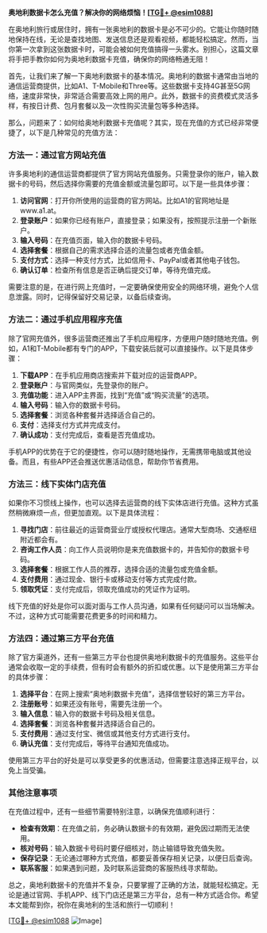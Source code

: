 **奥地利数据卡怎么充值？解决你的网络烦恼！[[TG💪+ @esim1088](https://t.me/s/esim1088)]**

在奥地利旅行或居住时，拥有一张奥地利的数据卡是必不可少的。它能让你随时随地保持在线，无论是查找地图、发送信息还是观看视频，都能轻松搞定。然而，当你第一次拿到这张数据卡时，可能会被如何充值搞得一头雾水。别担心，这篇文章将手把手教你如何为奥地利数据卡充值，确保你的网络畅通无阻！

首先，让我们来了解一下奥地利数据卡的基本情况。奥地利的数据卡通常由当地的通信运营商提供，比如A1、T-Mobile和Three等。这些数据卡支持4G甚至5G网络，速度非常快，非常适合需要高效上网的用户。此外，数据卡的资费模式灵活多样，有按日计费、包月套餐以及一次性购买流量包等多种选择。

那么，问题来了：如何给奥地利数据卡充值呢？其实，现在充值的方式已经非常便捷了，以下是几种常见的充值方法：

### 方法一：通过官方网站充值

许多奥地利的通信运营商都提供了官方网站充值服务。只需登录你的账户，输入数据卡的号码，然后选择你需要的充值金额或流量包即可。以下是一些具体步骤：

1. **访问官网**：打开你所使用的运营商的官方网站。比如A1的官网地址是www.a1.at。
2. **登录账户**：如果你已经有账户，直接登录；如果没有，按照提示注册一个新账户。
3. **输入号码**：在充值页面，输入你的数据卡号码。
4. **选择套餐**：根据自己的需求选择合适的流量包或者充值金额。
5. **支付方式**：选择一种支付方式，比如信用卡、PayPal或者其他电子钱包。
6. **确认订单**：检查所有信息是否正确后提交订单，等待充值完成。

需要注意的是，在进行网上充值时，一定要确保使用安全的网络环境，避免个人信息泄露。同时，记得保留好交易记录，以备后续查询。

### 方法二：通过手机应用程序充值

除了官网充值外，很多运营商还推出了手机应用程序，方便用户随时随地充值。例如，A1和T-Mobile都有专门的APP，下载安装后就可以直接操作。以下是具体步骤：

1. **下载APP**：在手机应用商店搜索并下载对应的运营商APP。
2. **登录账户**：与官网类似，先登录你的账户。
3. **充值功能**：进入APP主界面，找到“充值”或“购买流量”的选项。
4. **输入号码**：输入你的数据卡号码。
5. **选择套餐**：浏览各种套餐并选择适合自己的。
6. **支付**：选择支付方式并完成支付。
7. **确认成功**：支付完成后，查看是否充值成功。

手机APP的优势在于它的便捷性，你可以随时随地操作，无需携带电脑或其他设备。而且，有些APP还会推送优惠活动信息，帮助你节省费用。

### 方法三：线下实体门店充值

如果你不习惯线上操作，也可以选择去运营商的线下实体店进行充值。这种方式虽然稍微麻烦一点，但更加直观。以下是具体流程：

1. **寻找门店**：前往最近的运营商营业厅或授权代理店。通常大型商场、交通枢纽附近都会有。
2. **咨询工作人员**：向工作人员说明你是来充值数据卡的，并告知你的数据卡号码。
3. **选择套餐**：根据工作人员的推荐，选择合适的流量包或充值金额。
4. **支付费用**：通过现金、银行卡或移动支付等方式完成付款。
5. **领取凭证**：支付完成后，领取充值成功的凭证作为证明。

线下充值的好处是你可以面对面与工作人员沟通，如果有任何疑问可以当场解决。不过，这种方式可能需要花费更多的时间和精力。

### 方法四：通过第三方平台充值

除了官方渠道外，还有一些第三方平台也提供奥地利数据卡的充值服务。这些平台通常会收取一定的手续费，但有时会有额外的折扣或优惠。以下是使用第三方平台的具体步骤：

1. **选择平台**：在网上搜索“奥地利数据卡充值”，选择信誉较好的第三方平台。
2. **注册账号**：如果还没有账号，需要先注册一个。
3. **输入信息**：输入你的数据卡号码及相关信息。
4. **选择套餐**：浏览各种套餐并选择适合自己的。
5. **支付费用**：通过支付宝、微信或其他支付方式进行支付。
6. **确认充值**：支付完成后，等待平台通知充值成功。

使用第三方平台的好处是可以享受更多的优惠活动，但需要注意选择正规平台，以免上当受骗。

### 其他注意事项

在充值过程中，还有一些细节需要特别注意，以确保充值顺利进行：

- **检查有效期**：在充值之前，务必确认数据卡的有效期，避免因过期而无法使用。
- **核对号码**：输入数据卡号码时要仔细核对，防止输错导致充值失败。
- **保存记录**：无论通过哪种方式充值，都要妥善保存相关记录，以便日后查询。
- **联系客服**：如果遇到问题，及时联系运营商的客服热线寻求帮助。

总之，奥地利数据卡的充值并不复杂，只要掌握了正确的方法，就能轻松搞定。无论是通过官网、手机APP、线下门店还是第三方平台，总有一种方式适合你。希望本文能帮到你，祝你在奥地利的生活和旅行一切顺利！

[[TG💪+ @esim1088](https://t.me/s/esim1088) ![Image](https://i.postimg.cc/4NQfJmqS/Snipaste-2025-05-13-00-14-12.png)]